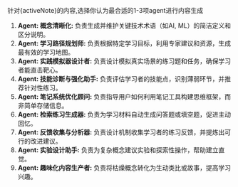 针对{activeNote}的内容,选择你认为最合适的1-3项agent进行内容生成

1.  **Agent: 概念清晰化:** 负责生成并维护关键技术术语（如AI, ML）的简洁定义和区分说明。
2.  **Agent: 学习路径规划师:** 负责根据特定学习目标，利用专家建议和资源，生成最有效的学习地图。
3.  **Agent: 实践模拟器设计者:** 负责设计模拟真实场景的练习题和任务，确保学习者能直击靶心。
4.  **Agent: 技能诊断与强化助手:** 负责评估学习者的技能点，识别薄弱环节，并推荐针对性练习。
5.  **Agent: 笔记系统优化顾问:** 负责指导用户如何利用笔记工具构建思维框架，而非简单存储信息。
6.  **Agent: 检索练习生成器:** 负责为学习材料自动生成问答题或填空题，促进主动回忆。
7.  **Agent: 反馈收集与分析器:** 负责设计机制收集学习者的练习反馈，并提炼出可行的改进建议。
8.  **Agent: 实验设计助手:** 负责为复杂概念建议实验和探索性操作，帮助建立直觉。
9.  **Agent: 趣味化内容生产者:** 负责将枯燥概念转化为生动类比或故事，提高学习兴趣。
